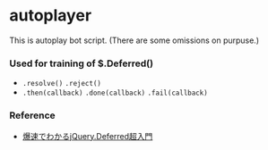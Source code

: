 autoplayer
==========

This is autoplay bot script. (There are some omissions on purpuse.)

### Used for training of $.Deferred()
* `.resolve()` `.reject()`
* `.then(callback)` `.done(callback)` `.fail(callback)`

### Reference
* [爆速でわかるjQuery.Deferred超入門](http://techblog.yahoo.co.jp/programming/jquery-deferred/)
